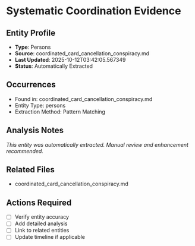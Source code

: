 # Systematic Coordination Evidence

## Entity Profile
- **Type**: Persons
- **Source**: coordinated_card_cancellation_conspiracy.md
- **Last Updated**: 2025-10-12T03:42:05.567349
- **Status**: Automatically Extracted

## Occurrences
- Found in: coordinated_card_cancellation_conspiracy.md
- Entity Type: persons
- Extraction Method: Pattern Matching

## Analysis Notes
*This entity was automatically extracted. Manual review and enhancement recommended.*

## Related Files
- coordinated_card_cancellation_conspiracy.md

## Actions Required
- [ ] Verify entity accuracy
- [ ] Add detailed analysis
- [ ] Link to related entities
- [ ] Update timeline if applicable

